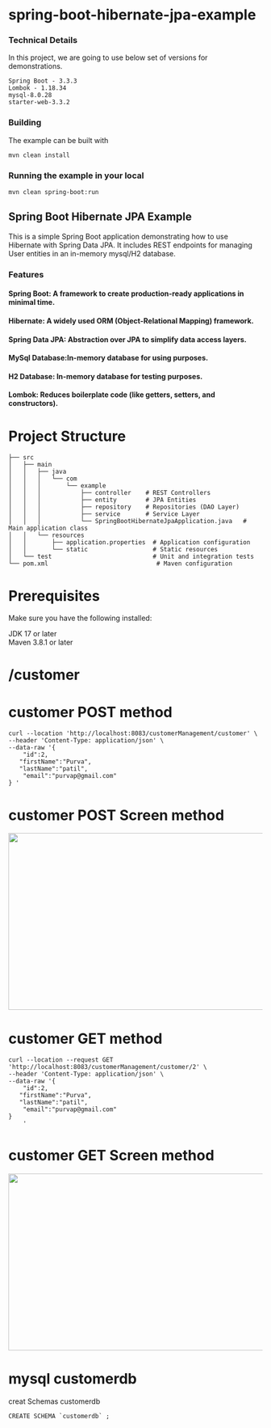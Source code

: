 # spring-boot-hibernate-jpa-example

### Technical Details
In this project, we are going to use below set of versions for demonstrations.

    Spring Boot - 3.3.3
    Lombok - 1.18.34
    mysql-8.0.28
    starter-web-3.3.2

### Building

The example can be built with
```shell
mvn clean install
```

### Running the example in your local
```shell
mvn clean spring-boot:run
```

## Spring Boot Hibernate JPA Example
This is a simple Spring Boot application demonstrating how to use Hibernate with Spring Data JPA. It includes REST endpoints for managing User entities in an in-memory mysql/H2 database.

### Features
#### Spring Boot: A framework to create production-ready applications in minimal time.<br>
#### Hibernate: A widely used ORM (Object-Relational Mapping) framework.<br>
#### Spring Data JPA: Abstraction over JPA to simplify data access layers.<br>
#### MySql Database:In-memory database for using  purposes.<br>
#### H2 Database: In-memory database for testing purposes.<br>
#### Lombok: Reduces boilerplate code (like getters, setters, and constructors).

# Project Structure

```shell
├── src
│   ├── main
│   │   ├── java
│   │   │   └── com
│   │   │       └── example
│   │   │           ├── controller    # REST Controllers
│   │   │           ├── entity        # JPA Entities
│   │   │           ├── repository    # Repositories (DAO Layer)
│   │   │           ├── service       # Service Layer
│   │   │           └── SpringBootHibernateJpaApplication.java   # Main application class
│   │   └── resources
│   │       ├── application.properties  # Application configuration
│   │       └── static                  # Static resources
│   └── test                            # Unit and integration tests
└── pom.xml                              # Maven configuration

```

# Prerequisites
Make sure you have the following installed:

JDK 17 or later<br>
Maven 3.8.1 or later

# /customer 
# customer POST method
```shell
curl --location 'http://localhost:8083/customerManagement/customer' \
--header 'Content-Type: application/json' \
--data-raw '{
    "id":2,
   "firstName":"Purva",
   "lastName":"patil",
    "email":"purvap@gmail.com"
} '
```
# customer POST Screen method

<image src="https://github.com/user-attachments/assets/894136c1-cbd1-4670-9082-635399100df3" width="750" height="350">

# customer GET method
```shell
curl --location --request GET 'http://localhost:8083/customerManagement/customer/2' \
--header 'Content-Type: application/json' \
--data-raw '{
    "id":2,
   "firstName":"Purva",
   "lastName":"patil",
    "email":"purvap@gmail.com"
}
    '
```
# customer GET Screen method

<image src="https://github.com/user-attachments/assets/c18eb804-71e4-4846-a292-0352c096b933" width="750" height="350">

# mysql customerdb
creat  Schemas customerdb
```shell
CREATE SCHEMA `customerdb` ;
```


